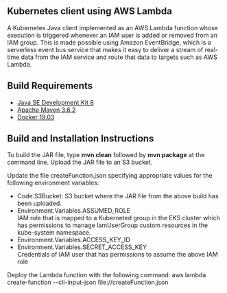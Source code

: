 ## Kubernetes client using AWS Lambda

A Kubernetes Java client implemented as an AWS Lambda function whose execution is triggered whenever an IAM user is added or removed from an IAM group. This is made possible using Amazon EventBridge, which is a serverless event bus service that makes it easy to deliver a stream of real-time data from the IAM service and route that data to targets such as AWS Lambda.

## Build Requirements

<ul>
  <li><a href="https://www.oracle.com/java/technologies/javase/javase-jdk8-downloads.html">Java SE Development Kit 8</a></li>
  <li><a href="https://maven.apache.org/download.cgi">Apache Maven 3.6.2</a></li>
  <li><a href="https://www.docker.com/products/container-runtime">Docker 19.03</a></li>
</ul>

## Build and Installation Instructions

To build the JAR file, type <b>mvn clean</b> followed by <b>mvn package</b> at the command line. Upload the JAR file to an S3 bucket.

Update the file createFunction.json specifying appropriate values for the following environment variables:

<ul>
  <li>Code.S3Bucket: S3 bucket where the JAR file from the above build has been uploaded.
  <li>Environment.Variables.ASSUMED_ROLE</li> IAM role that is mapped to a Kuberneted group in the EKS cluster which has permissions to manage IamUserGroup custom resources in the kube-system namespace.
  <li>Environment.Variables.ACCESS_KEY_ID</li>
  <li>Environment.Variables.SECRET_ACCESS_KEY</li> Credentials of IAM user that has permissions to assume the above IAM role
  
</ul>
  



Deploy the Lambda function with the following command:
aws lambda create-function --cli-input-json file://createFunction.json 
